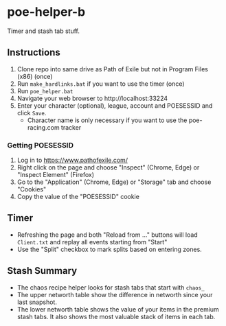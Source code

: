 # poe-helper-b

Timer and stash tab stuff.

## Instructions

1. Clone repo into same drive as Path of Exile but not in Program Files (x86) (once)
2. Run `make_hardlinks.bat` if you want to use the timer (once)
3. Run `poe_helper.bat`
4. Navigate your web browser to http://localhost:33224
5. Enter your character (optional), league, account and POESESSID and click `Save`.
   - Character name is only necessary if you want to use the poe-racing.com tracker

### Getting POESESSID

1. Log in to https://www.pathofexile.com/
2. Right click on the page and choose "Inspect" (Chrome, Edge) or "Inspect Element" (Firefox)
3. Go to the "Application" (Chrome, Edge) or "Storage" tab and choose "Cookies"
4. Copy the value of the "POESESSID" cookie

## Timer

- Refreshing the page and both "Reload from ..." buttons will load `Client.txt` and replay all events starting from "Start"
- Use the "Split" checkbox to mark splits based on entering zones.

## Stash Summary

- The chaos recipe helper looks for stash tabs that start with `chaos_`
- The upper networth table show the difference in networth since your last snapshot.
- The lower networth table shows the value of your items in the premium stash tabs. It also shows the most valuable stack of items in each tab.
